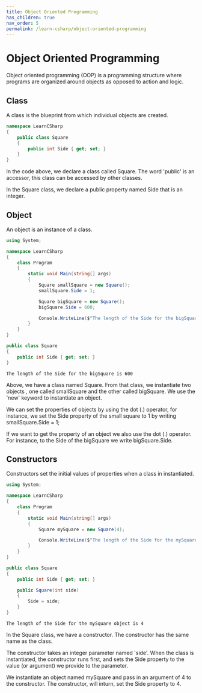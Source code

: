 ```yaml
---
title: Object Oriented Programming
has_children: true
nav_order: 5
permalink: /learn-csharp/object-oriented-programming
---
```


# Object Oriented Programming

Object oriented programming (OOP) is a programming structure where programs are organized around objects as opposed to action and logic.

## Class

A class is the blueprint from which individual objects are created.

```csharp
namespace LearnCSharp
{
    public class Square
    {
        public int Side { get; set; }
    }
}
```

In the code above, we declare a class called Square. The word 'public' is an accessor, this class can be accessed by other classes. 

In the Square class, we declare a public property named Side that is an integer.

## Object

An object is an instance of a class.

```csharp
using System;

namespace LearnCSharp
{
    class Program
    {
        static void Main(string[] args)
        {
            Square smallSquare = new Square();
            smallSquare.Side = 1;

            Square bigSquare = new Square();
            bigSquare.Side = 600;

            Console.WriteLine($"The length of the Side for the bigSquare is {bigSquare.Side}");
        }
    }
}

public class Square
{
    public int Side { get; set; }
}
```

```
The length of the Side for the bigSquare is 600
```

Above, we have a class named Square. From that class, we instantiate two objects , one called smallSquare and the other called bigSquare. We use the 'new' keyword to instantiate an object. 

We can set the properties of objects by using the dot (.) operator, for instance, we set the Side property of the small square to 1 by writing smallSquare.Side = 1;

If we want to get the property of an object we also use the dot (.) operator. For instance, to the Side of the bigSquare we write bigSquare.Side.

## Constructors

Constructors set the initial values of properties when a class in instantiated.

```csharp
using System;

namespace LearnCSharp
{
    class Program
    {
        static void Main(string[] args)
        {
            Square mySquare = new Square(4);

            Console.WriteLine($"The length of the Side for the mySquare object is {mySquare.Side}");
        }
    }
}

public class Square
{
    public int Side { get; set; }

    public Square(int side)
    {
        Side = side;
    }
}
```

```
The length of the Side for the mySquare object is 4
```

In the Square class, we have a constructor. The constructor has the same name as the class. 

The constructor takes an integer parameter named 'side'. When the class is instantiated, the constructor runs first, and sets the Side property to the value (or argument) we provide to the parameter.

We instantiate an object named mySquare and pass in an argument of 4 to the constructor. The constructor, will inturn, set the Side property to 4.






